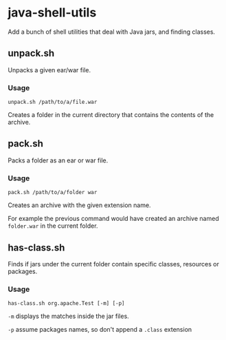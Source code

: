 java-shell-utils
================

Add a bunch of shell utilities that deal with Java jars,
and finding classes.

unpack.sh
---------

Unpacks a given ear/war file.

### Usage

```
unpack.sh /path/to/a/file.war
```

Creates a folder in the current directory that contains the
contents of the archive.

pack.sh
-------

Packs a folder as an ear or war file.

### Usage

```
pack.sh /path/to/a/folder war
```

Creates an archive with the given extension name.

For example the previous command would have created an archive
named `folder.war` in the current folder.

has-class.sh
------------

Finds if jars under the current folder contain specific
classes, resources or packages.

### Usage

```
has-class.sh org.apache.Test [-m] [-p]
```

`-m` displays the matches inside the jar files.

`-p` assume packages names, so don't append a `.class` extension


